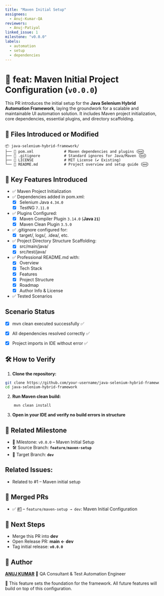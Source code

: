 ```yaml
---
title: "Maven Initial Setup"
assignees:
  - Anuj-Kumar-QA
reviewers:
  - Anuj-Patiyal
linked_issue: 1
milestone: "v0.0.0"
labels:
  - automation
  - setup
  - dependencies
---
```


# 🎯 feat: Maven Initial Project Configuration (`v0.0.0`)

This PR introduces the initial setup for the **Java Selenium Hybrid Automation Framework**, laying the groundwork for a scalable and maintainable UI automation solution. It includes Maven project initialization, core dependencies, essential plugins, and directory scaffolding.


## 📂 Files Introduced or Modified

```text
📦 java-selenium-hybrid-framework/
├── 📄 pom.xml              # Maven dependencies and plugins (🆕)
├── 📄 .gitignore           # Standard ignores for Java/Maven (🆕)
├── 📄 LICENSE              # MIT License (✔ Existing)
└── 📄 README.md            # Project overview and setup guide (🆕)
```


## 🧩 Key Features Introduced
- ✅ Maven Project Initialization
- ✅ Dependencies added in pom.xml:
  - [x] Selenium Java `4.34.0`
  - [x] TestNG `7.11.0`
- ✅ Plugins Configured:
  - [x] Maven Compiler Plugin `3.14.0` (**Java `21`**)
  - [x] Maven Clean Plugin `3.5.0`
- ✅ .gitignore configured for:
  - [x] target/, logs/, .idea/, etc.
- ✅ Project Directory Structure Scaffolding:
  - [x] src/main/java/
  - [x] src/test/java/
- ✅ Professional README.md with:
  - [x] Overview
  - [x] Tech Stack
  - [x] Features
  - [x] Project Structure
  - [x] Roadmap
  - [x] Author Info & License
- ✅ Tested Scenarios



## Scenario	Status
- [x] mvn clean executed successfully	✅
- [x] All dependencies resolved correctly	✅
- [x] Project imports in IDE without error	✅



## 🛠️ How to Verify
1. **Clone the repository:**
```bash
git clone https://github.com/your-username/java-selenium-hybrid-framework.git
cd java-selenium-hybrid-framework
```
2. **Run Maven clean build:**
```bash
    mvn clean install
```
3. **Open in your IDE and verify no build errors in structure**


## 🔗 Related Milestone

- 📍 Milestone: `v0.0.0` – Maven Initial Setup
- 🛠️ Source Branch: **`feature/maven-setup`**
- 🎯 Target Branch: **`dev`**


## Related Issues:
- Related to #1 – Maven initial setup



## 🔀 Merged PRs

- ✅ [#1](https://github.com/Anuj-Kumar-QA/hybrid-framework/pull/1) – `feature/maven-setup → dev`: Maven Initial Configuration



## 🚧 Next Steps

- Merge this PR into **dev**
- Open Release PR: **main ← dev**
- Tag initial release: **`v0.0.0`**



## 👤 Author
**[ANUJ KUMAR](https://www.linkedin.com/in/anuj-kumar-qa/)** 🏅 QA Consultant & Test Automation Engineer

📝 This feature sets the foundation for the framework. All future features will build on top of this configuration.
